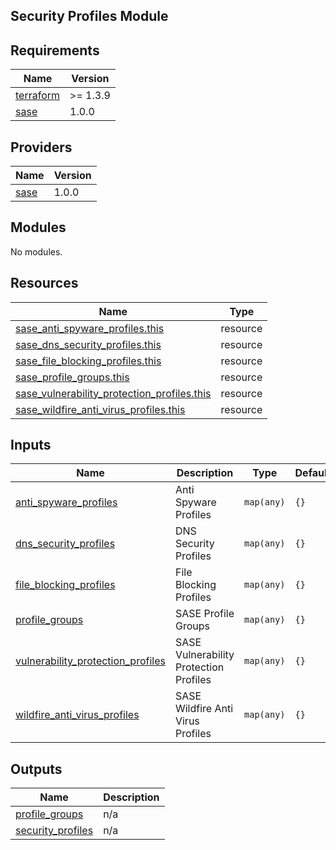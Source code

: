 ## Security Profiles Module

<!-- BEGINNING OF PRE-COMMIT-TERRAFORM DOCS HOOK -->
## Requirements

| Name | Version |
|------|---------|
| <a name="requirement_terraform"></a> [terraform](#requirement\_terraform) | >= 1.3.9 |
| <a name="requirement_sase"></a> [sase](#requirement\_sase) | 1.0.0 |

## Providers

| Name | Version |
|------|---------|
| <a name="provider_sase"></a> [sase](#provider\_sase) | 1.0.0 |

## Modules

No modules.

## Resources

| Name | Type |
|------|------|
| [sase_anti_spyware_profiles.this](https://registry.terraform.io/providers/paloaltonetworks-local/sase/1.0.0/docs/resources/anti_spyware_profiles) | resource |
| [sase_dns_security_profiles.this](https://registry.terraform.io/providers/paloaltonetworks-local/sase/1.0.0/docs/resources/dns_security_profiles) | resource |
| [sase_file_blocking_profiles.this](https://registry.terraform.io/providers/paloaltonetworks-local/sase/1.0.0/docs/resources/file_blocking_profiles) | resource |
| [sase_profile_groups.this](https://registry.terraform.io/providers/paloaltonetworks-local/sase/1.0.0/docs/resources/profile_groups) | resource |
| [sase_vulnerability_protection_profiles.this](https://registry.terraform.io/providers/paloaltonetworks-local/sase/1.0.0/docs/resources/vulnerability_protection_profiles) | resource |
| [sase_wildfire_anti_virus_profiles.this](https://registry.terraform.io/providers/paloaltonetworks-local/sase/1.0.0/docs/resources/wildfire_anti_virus_profiles) | resource |

## Inputs

| Name | Description | Type | Default | Required |
|------|-------------|------|---------|:--------:|
| <a name="input_anti_spyware_profiles"></a> [anti\_spyware\_profiles](#input\_anti\_spyware\_profiles) | Anti Spyware Profiles | `map(any)` | `{}` | no |
| <a name="input_dns_security_profiles"></a> [dns\_security\_profiles](#input\_dns\_security\_profiles) | DNS Security Profiles | `map(any)` | `{}` | no |
| <a name="input_file_blocking_profiles"></a> [file\_blocking\_profiles](#input\_file\_blocking\_profiles) | File Blocking Profiles | `map(any)` | `{}` | no |
| <a name="input_profile_groups"></a> [profile\_groups](#input\_profile\_groups) | SASE Profile Groups | `map(any)` | `{}` | no |
| <a name="input_vulnerability_protection_profiles"></a> [vulnerability\_protection\_profiles](#input\_vulnerability\_protection\_profiles) | SASE Vulnerability Protection Profiles | `map(any)` | `{}` | no |
| <a name="input_wildfire_anti_virus_profiles"></a> [wildfire\_anti\_virus\_profiles](#input\_wildfire\_anti\_virus\_profiles) | SASE Wildfire Anti Virus Profiles | `map(any)` | `{}` | no |

## Outputs

| Name | Description |
|------|-------------|
| <a name="output_profile_groups"></a> [profile\_groups](#output\_profile\_groups) | n/a |
| <a name="output_security_profiles"></a> [security\_profiles](#output\_security\_profiles) | n/a |
<!-- END OF PRE-COMMIT-TERRAFORM DOCS HOOK -->